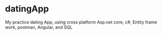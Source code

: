 # datingApp
My practice dating App, using cross platform Asp.net core, c#, Entity frame work, postman, Angular, and SQL
